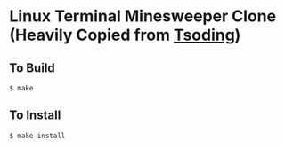 # Linux Terminal Minesweeper Clone (Heavily Copied from [Tsoding](https://github.com/tsoding/mine))

## To Build
```console
$ make
```

## To Install
```console
$ make install
```
